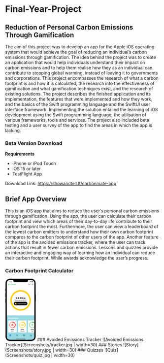 # Final-Year-Project
## Reduction of Personal Carbon Emissions Through Gamification

The aim of this project was to develop an app for the Apple iOS operating system that would achieve the goal of reducing an individual’s carbon emissions through gamification. The idea behind the project was to create an application that would help individuals understand their impact on carbon emissions and to help them realise how they as an individual can contribute to stopping global warming, instead of leaving it to governments and corporations. This project encompasses the research of what a carbon footprint is and how it is calculated, the research into the effectiveness of gamification and what gamification techniques exist, and the research of existing solutions. The project describes the finished application and its implementation, the features that were implemented and how they work, and the basics of the Swift programming language and the SwiftUI user interface framework. Implementing the solution entailed the learning of iOS development using the Swift programming language, the utilisation of various frameworks, tools and services. The project also included beta testing and a user survey of the app to find the areas in which the app is lacking.

### Beta Version Download

**Requirements**
* iPhone or iPod Touch
* iOS 15 or later
* TestFlight App

Download Link: https://showandtell.lt/carbonmate-app

## Brief App Overview
This is an iOS app that aims to reduce the user’s personal carbon emissions through gamification. Using the app, the user can calculate their carbon footprint and view which areas of their day-to-day life contribute to their carbon footprint the most. Furthermore, the user can view a leaderboard of the lowest carbon emitters to understand how their own carbon footprint compares to the carbon footprint of other users of the app. Another feature of the app is the avoided emissions tracker, where the user can track actions that result in fewer carbon emissions. Lessons and quizzes provide an interactive and engaging way of learning how an individual can reduce their carbon footprint. While awards acknowledge the user’s progress.

### Carbon Footprint Calculator
<img src="Screenshots/home.jpg" width="100">
### Avoided Emissions Tracker
![Avoided Emissions Tracker](Screenshots/tracker.jpg | width=30)
### Stories
![Story](Screenshots/story.jpg | width=30)
### Quizzes
![Quiz](Screenshots/quiz.jpg | width=30)
